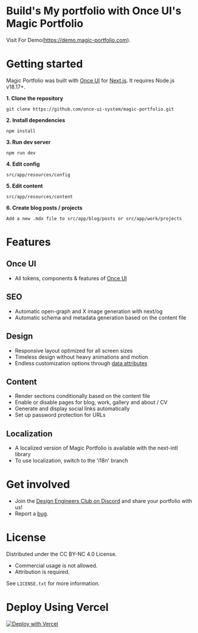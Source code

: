 # **Build's My portfolio with Once UI's Magic Portfolio**

Visit For Demo(https://demo.magic-portfolio.com).

# **Getting started**

Magic Portfolio was built with [Once UI](https://once-ui.com) for [Next.js](https://nextjs.org). It requires Node.js v18.17+.

**1. Clone the repository**
```
git clone https://github.com/once-ui-system/magic-portfolio.git
```

**2. Install dependencies**
```
npm install
```

**3. Run dev server**
```
npm run dev
```

**4. Edit config**
```
src/app/resources/config
```

**5. Edit content**
```
src/app/resources/content
```

**6. Create blog posts / projects**
```
Add a new .mdx file to src/app/blog/posts or src/app/work/projects
```

# **Features**

## **Once UI**
- All tokens, components & features of [Once UI](https://once-ui.com)

## **SEO**
- Automatic open-graph and X image generation with next/og
- Automatic schema and metadata generation based on the content file

## **Design**
- Responsive layout optimized for all screen sizes
- Timeless design without heavy animations and motion
- Endless customization options through [data attributes](https://once-ui.com/docs/theming)

## **Content**
- Render sections conditionally based on the content file
- Enable or disable pages for blog, work, gallery and about / CV
- Generate and display social links automatically
- Set up password protection for URLs

## **Localization**
- A localized version of Magic Portfolio is available with the next-intl library
- To use localization, switch to the 'i18n' branch

# **Get involved**

- Join the [Design Engineers Club on Discord](https://discord.com/invite/5EyAQ4eNdS) and share your portfolio with us!
- Report a [bug](https://github.com/once-ui-system/magic-portfolio/issues/new?labels=bug&template=bug_report.md).

# **License**

Distributed under the CC BY-NC 4.0 License.
- Commercial usage is not allowed.
- Attribution is required.

See `LICENSE.txt` for more information.

# **Deploy Using Vercel**
[![Deploy with Vercel](https://vercel.com/button)](https://vercel.com/new/clone?repository-url=https%3A%2F%2Fgithub.com%2Fonce-ui-system%2Fmagic-portfolio&project-name=portfolio&repository-name=portfolio&redirect-url=https%3A%2F%2Fgithub.com%2Fonce-ui-system%2Fmagic-portfolio&demo-title=Magic%20Portfolio&demo-description=Showcase%20your%20designers%20or%20developer%20portfolio&demo-url=https%3A%2F%2Fdemo.magic-portfolio.com&demo-image=%2F%2Fraw.githubusercontent.com%2Fonce-ui-system%2Fmagic-portfolio%2Fmain%2Fpublic%2Fimages%2Fcover.png)
